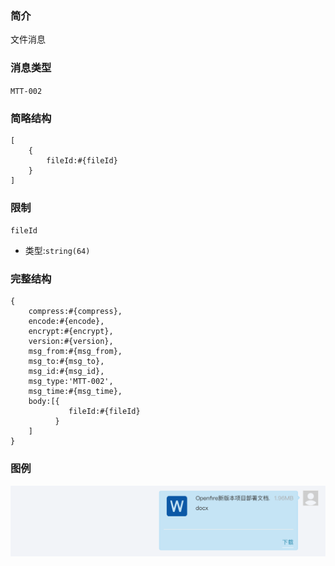 ### 简介

文件消息

### 消息类型

`MTT-002`

### 简略结构
```
[
    {
        fileId:#{fileId}
    }
]
```
### 限制
`fileId`
- 类型:`string(64)`

### 完整结构
```
{
    compress:#{compress},
    encode:#{encode},
    encrypt:#{encrypt},
    version:#{version},
    msg_from:#{msg_from},
    msg_to:#{msg_to},
    msg_id:#{msg_id},
    msg_type:'MTT-002',
    msg_time:#{msg_time},
    body:[{
             fileId:#{fileId}
          }
    ]
}
```

### 图例

![Alt text][demo]

[demo]:https://github.com/GepengCn/tlim/blob/dev/images/MTT_002.png?raw=true
